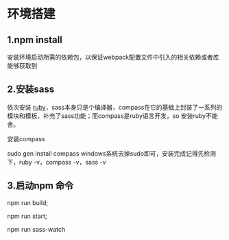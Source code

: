 # 环境搭建

## 1.npm install

安装环境启动所需的依赖包，以保证webpack配置文件中引入的相关依赖或者库能够获取到

## 2.安装sass

依次安装 [ruby](https://www.ruby-lang.org/zh_cn/documentation/installation/ )，sass本身只是个编译器，compass在它的基础上封装了一系列的模块和模板，补充了sass功能；而compass是ruby语言开发，so 安装ruby不能舍。

安装compass 

sudo gen install compass windows系统去掉sudo即可，安装完成记得先检测下，ruby -v，compass -v，sass -v

## 3.启动npm 命令

npm run build;

npm run start;

npm run sass-watch